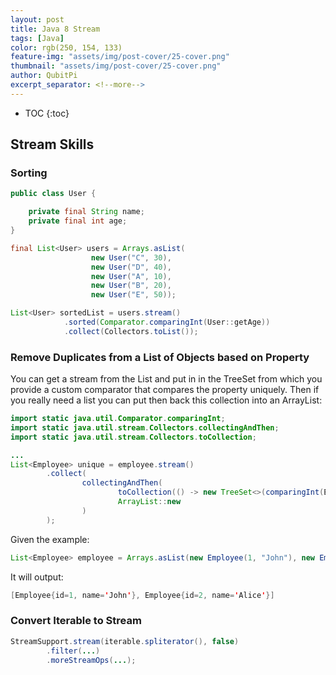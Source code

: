 ```yaml
---
layout: post
title: Java 8 Stream
tags: [Java]
color: rgb(250, 154, 133)
feature-img: "assets/img/post-cover/25-cover.png"
thumbnail: "assets/img/post-cover/25-cover.png"
author: QubitPi
excerpt_separator: <!--more-->
---
```


<!--more-->

* TOC
{:toc}

## Stream Skills

### Sorting

```java
public class User {

    private final String name;
    private final int age;
}

final List<User> users = Arrays.asList(
                  new User("C", 30),
                  new User("D", 40),
                  new User("A", 10),
                  new User("B", 20),
                  new User("E", 50));

List<User> sortedList = users.stream()
            .sorted(Comparator.comparingInt(User::getAge))
            .collect(Collectors.toList());
```

### Remove Duplicates from a List of Objects based on Property

You can get a stream from the List and put in in the TreeSet from which you provide a custom comparator that compares
the property uniquely. Then if you really need a list you can put then back this collection into an ArrayList: 

```java
import static java.util.Comparator.comparingInt;
import static java.util.stream.Collectors.collectingAndThen;
import static java.util.stream.Collectors.toCollection;

...
List<Employee> unique = employee.stream()
        .collect(
                collectingAndThen(
                        toCollection(() -> new TreeSet<>(comparingInt(Employee::getId))),
                        ArrayList::new
                )
        );
```

Given the example:

```java
List<Employee> employee = Arrays.asList(new Employee(1, "John"), new Employee(1, "Bob"), new Employee(2, "Alice"));
```

It will output:

```java
[Employee{id=1, name='John'}, Employee{id=2, name='Alice'}]
```


### Convert Iterable to Stream

```java
StreamSupport.stream(iterable.spliterator(), false)
        .filter(...)
        .moreStreamOps(...);
```

